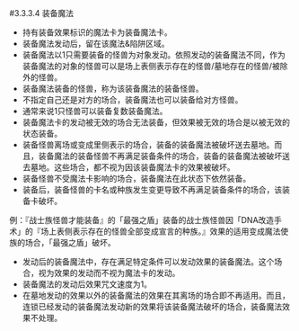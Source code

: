 #3.3.3.4        装备魔法
* 持有装备效果标识的魔法卡为装备魔法卡。
* 装备魔法发动后，留在该魔法&陷阱区域。
* 装备魔法以1只需要装备的怪兽为对象发动。依照发动的装备魔法不同，作为装备魔法的对象的怪兽可以是场上表侧表示存在的怪兽/墓地存在的怪兽/被除外的怪兽。
* 装备魔法装备的怪兽，称为该装备魔法的装备怪兽。
* 不指定自己还是对方的场合，装备魔法也可以装备给对方怪兽。
* 通常来说1只怪兽可以装备复数装备魔法。
* 装备魔法卡的发动被无效的场合无法装备，但效果被无效的场合是以被无效的状态装备。
* 装备怪兽离场或变成里侧表示的场合，装备的装备魔法被破坏送去墓地。而且，装备魔法的装备怪兽不再满足装备条件的场合，装备的装备魔法被破坏送去墓地。这些场合，都不视为因该装备魔法卡的效果被破坏。
* 装备怪兽不受魔法卡影响的场合，装备魔法在此状态下依然装备。
* 装备后，装备怪兽的卡名或种族发生变更导致不再满足装备条件的场合，该装备卡破坏。

例：『战士族怪兽才能装备』的「最强之盾」装备的战士族怪兽因「DNA改造手术」的『场上表侧表示存在的怪兽全部变成宣言的种族。』效果的适用变成魔法使族的场合，「最强之盾」破坏。
* 发动后的装备魔法中，存在满足特定条件可以发动效果的装备魔法。这个场合，视为效果的发动而不视为魔法卡的发动。
* 装备魔法的发动后效果咒文速度为1。
* 在墓地发动的效果以外的装备魔法的效果在其离场的场合即不再适用。而且，连锁已经发动的装备魔法发动新的效果将该装备魔法破坏的场合，装备魔法效果不处理。
